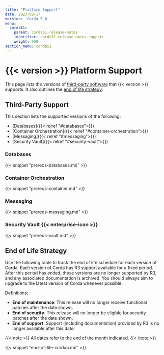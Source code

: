 ```yaml
---
title: "Platform Support"
date: 2023-08-17
version: 'Corda 5.0'
menu:
  corda51:
    parent: corda51-release-notes
    identifier: corda51-release-notes-support
    weight: 900
section_menu: corda51
---
```


<style>
table th:first-of-type {
    width: 60%;
}
table th:nth-of-type(2) {
    width: 40%;
}

</style>

# {{< version >}} Platform Support

This page lists the versions of [third-party software](#third-party-support) that {{< version >}} supports. It also outlines the [end of life strategy](#end-of-life-strategy).

## Third-Party Support

This section lists the supported versions of the following:
* [Databases]({{< relref "#databases">}})
* [Container Orchestration]({{< relref "#container-orchestration">}})
* [Messaging]({{< relref "#messaging">}})
* [Security Vault]({{< relref "#security-vault">}})

### Databases

{{< snippet "prereqs-databases.md" >}}

### Container Orchestration

{{< snippet "prereqs-container.md" >}}

### Messaging

{{< snippet "prereqs-messaging.md" >}}

### Security Vault {{< enterprise-icon >}}

{{< snippet "prereqs-vault.md" >}}


## End of Life Strategy
Use the following table to track the end of life schedule for each version of Corda. Each version of Corda has R3 support available for a fixed period. 
After this period has ended, these versions are no longer supported by R3, and any associated documentation is archived. You should always aim to upgrade to the latest version of Corda whenever possible.

Definitions:

* **End of maintenance**: This release will no longer receive functional patches after the date shown.
* **End of security**: This release will no longer be eligible for security patches after the date shown.
* **End of support**: Support (including documentation) provided by R3 is no longer available after this date.

{{< note >}}
All dates refer to the end of the month indicated.
{{< /note >}}

{{< snippet "end-of-life-corda5.md" >}}